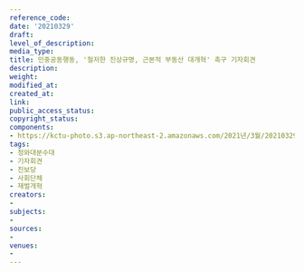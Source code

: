 ```yaml
---
reference_code: 
date: '20210329'
draft: 
level_of_description: 
media_type: 
title: 민중공동행동, '철저한 진상규명, 근본적 부동산 대개혁' 촉구 기자회견
description: 
weight: 
modified_at: 
created_at: 
link: 
public_access_status: 
copyright_status: 
components:
- https://kctu-photo.s3.ap-northeast-2.amazonaws.com/2021년/3월/20210329-민중공동행동,+'철저한+진상규명,+근본적+부동산+대개혁'+촉구+기자회견_청와대분수대_기자회견_진보당_사회단체_재벌개혁/_1DX0038.jpg
tags:
- 청와대분수대
- 기자회견
- 진보당
- 사회단체
- 재벌개혁
creators:
- 
subjects:
- 
sources:
- 
venues:
- 
---
```

